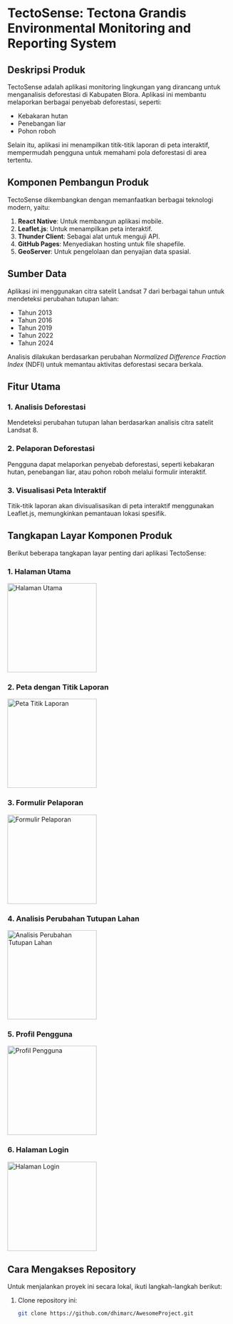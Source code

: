 # TectoSense: Tectona Grandis Environmental Monitoring and Reporting System

## Deskripsi Produk
TectoSense adalah aplikasi monitoring lingkungan yang dirancang untuk menganalisis deforestasi di Kabupaten Blora. Aplikasi ini membantu melaporkan berbagai penyebab deforestasi, seperti:  
- Kebakaran hutan  
- Penebangan liar  
- Pohon roboh  

Selain itu, aplikasi ini menampilkan titik-titik laporan di peta interaktif, mempermudah pengguna untuk memahami pola deforestasi di area tertentu.

## Komponen Pembangun Produk
TectoSense dikembangkan dengan memanfaatkan berbagai teknologi modern, yaitu:  
1. **React Native**: Untuk membangun aplikasi mobile.  
2. **Leaflet.js**: Untuk menampilkan peta interaktif.  
3. **Thunder Client**: Sebagai alat untuk menguji API.  
4. **GitHub Pages**: Menyediakan hosting untuk file shapefile.  
5. **GeoServer**: Untuk pengelolaan dan penyajian data spasial.  

## Sumber Data
Aplikasi ini menggunakan citra satelit Landsat 7 dari berbagai tahun untuk mendeteksi perubahan tutupan lahan:
- Tahun 2013  
- Tahun 2016  
- Tahun 2019  
- Tahun 2022  
- Tahun 2024  

Analisis dilakukan berdasarkan perubahan *Normalized Difference Fraction Index* (NDFI) untuk memantau aktivitas deforestasi secara berkala.

## Fitur Utama
### 1. Analisis Deforestasi  
Mendeteksi perubahan tutupan lahan berdasarkan analisis citra satelit Landsat 8.  

### 2. Pelaporan Deforestasi  
Pengguna dapat melaporkan penyebab deforestasi, seperti kebakaran hutan, penebangan liar, atau pohon roboh melalui formulir interaktif.  

### 3. Visualisasi Peta Interaktif  
Titik-titik laporan akan divisualisasikan di peta interaktif menggunakan Leaflet.js, memungkinkan pemantauan lokasi spesifik.

## Tangkapan Layar Komponen Produk
Berikut beberapa tangkapan layar penting dari aplikasi TectoSense:  

### 1. Halaman Utama  
<img src="./assets/homepage.png" alt="Halaman Utama" width="200"/>  

### 2. Peta dengan Titik Laporan  
<img src="./assets/plot.png" alt="Peta Titik Laporan" width="200"/>  

### 3. Formulir Pelaporan  
<img src="./assets/add.png" alt="Formulir Pelaporan" width="200"/>  

### 4. Analisis Perubahan Tutupan Lahan  
<img src="./assets/analisis.png" alt="Analisis Perubahan Tutupan Lahan" width="200"/>  

### 5. Profil Pengguna  
<img src="./assets/profil.png" alt="Profil Pengguna" width="200"/>  

### 6. Halaman Login  
<img src="./assets/login.png" alt="Halaman Login" width="200"/>  

## Cara Mengakses Repository
Untuk menjalankan proyek ini secara lokal, ikuti langkah-langkah berikut:  

1. Clone repository ini:
   ```bash
   git clone https://github.com/dhimarc/AwesomeProject.git
